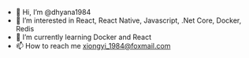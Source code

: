 - 👋 Hi, I’m @dhyana1984
- 👀 I’m interested in React, React Native, Javascript, .Net Core, Docker, Redis
- 🌱 I’m currently learning Docker and React
- 📫 How to reach me xiongyi_1984@foxmail.com


